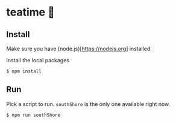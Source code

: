 # teatime 🍵

## Install

Make sure you have (node.js)[https://nodejs.org] installed.

Install the local packages
``` 
$ npm install
```

## Run
Pick a script to run.  `southShore` is the only one available right now.

```
$ npm run southShore
```
